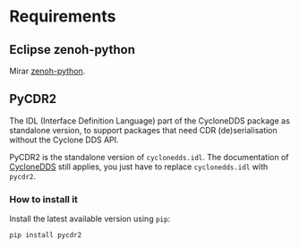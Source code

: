 # Requirements

## Eclipse zenoh-python
Mirar [zenoh-python](https://github.com/izaballa/SDV/tree/main/Zenoh-Architecture/Operator/zenoh-subscriber#readme).

## PyCDR2
The IDL (Interface Definition Language) part of the CycloneDDS package as standalone version, to support packages that need CDR (de)serialisation without the Cyclone DDS API.

PyCDR2 is the standalone version of ```cyclonedds.idl```. The documentation of [CycloneDDS](https://cyclonedds.io/docs/cyclonedds-python/latest/idl.html) still applies, you just have to replace ```cyclonedds.idl``` with ```pycdr2```.

### How to install it
Install the latest available version using ```pip```:
```bash
pip install pycdr2
```
